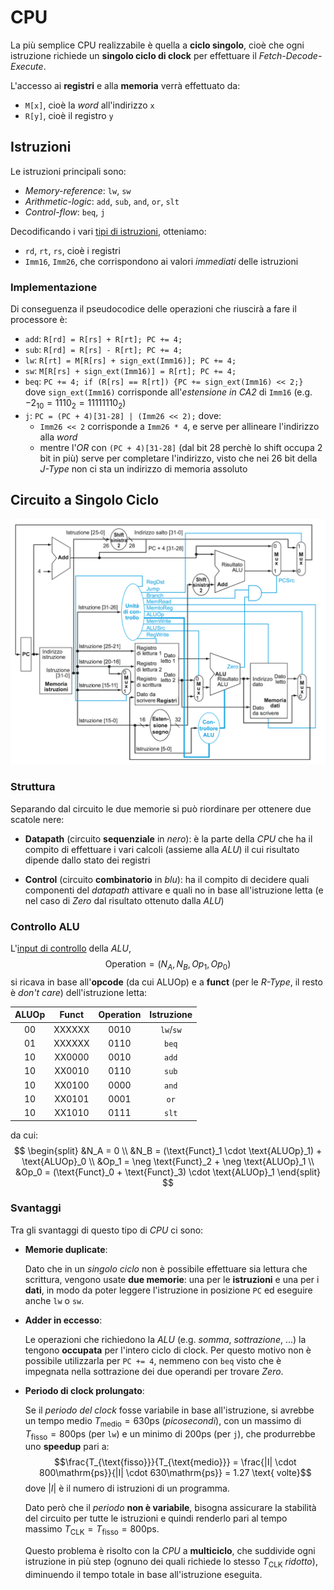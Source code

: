 # CPU

La più semplice CPU realizzabile è quella a **ciclo singolo**, cioè che ogni istruzione richiede un **singolo ciclo di clock** per effettuare il _Fetch-Decode-Execute_.

L'accesso ai **registri** e alla **memoria** verrà effettuato da:
- `M[x]`, cioè la _word_ all'indirizzo `x`
- `R[y]`, cioè il registro `y`

## Istruzioni

Le istruzioni principali sono:
- _Memory-reference_: `lw`, `sw`
- _Arithmetic-logic_: `add`, `sub`, `and`, `or`, `slt`
- _Control-flow_: `beq`, `j`

Decodificando i vari [tipi di istruzioni](../03/README.md#formati-delle-istruzioni), otteniamo:
- `rd`, `rt`, `rs`, cioè i registri
- `Imm16`, `Imm26`, che corrispondono ai valori _immediati_ delle istruzioni

### Implementazione

Di conseguenza il pseudocodice delle operazioni che riuscirà a fare il processore è:
- `add`: `R[rd] = R[rs] + R[rt]; PC += 4;`
- `sub`: `R[rd] = R[rs] - R[rt]; PC += 4;`
- `lw`: `R[rt] = M[R[rs] + sign_ext(Imm16)]; PC += 4;`
- `sw`: `M[R[rs] + sign_ext(Imm16)] = R[rt]; PC += 4;`
- `beq`: `PC += 4; if (R[rs] == R[rt]) {PC += sign_ext(Imm16) << 2;}` dove `sign_ext(Imm16)` corrisponde all'_estensione in CA2_ di `Imm16` (e.g. $-2_{10} = 1110_2 = 1111 1110_2$)
- `j`: `PC = (PC + 4)[31-28] | (Imm26 << 2);` dove:
	- `Imm26 << 2` corrisponde a `Imm26 * 4`, e serve per allineare l'indirizzo alla _word_
	- mentre l'_OR_ con `(PC + 4)[31-28]` (dal bit 28 perchè lo shift occupa 2 bit in più) serve per completare l'indirizzo, visto che nei 26 bit della _J-Type_ non ci sta un indirizzo di memoria assoluto

## Circuito a Singolo Ciclo

![Schema logico della CPU a singolo ciclo](assets/01.png)

### Struttura

Separando dal circuito le due memorie si può riordinare per ottenere due scatole nere:

- **Datapath** (circuito **sequenziale** in _nero_): è la parte della _CPU_ che ha il compito di effettuare i vari calcoli (assieme alla _ALU_) il cui risultato dipende dallo stato dei registri

- **Control** (circuito **combinatorio** in _blu_): ha il compito di decidere quali componenti del _datapath_ attivare e quali no in base all'istruzione letta (e nel caso di _Zero_ dal risultato ottenuto dalla _ALU_)

### Controllo ALU

L'[input di controllo](../04/README.md#alu-da-32-bit) della _ALU_,
$$\text{Operation} = (N_A, N_B, Op_1, Op_0)$$
si ricava in base all'**opcode** (da cui $\text{ALUOp}$) e a **funct** (per le _R-Type_, il resto è _don't care_) dell'istruzione letta:

| $\text{ALUOp}$ | $\text{Funct}$ | $\text{Operation}$ | Istruzione |
|:-:|:-:|:-:|:-:|
| 00 | XXXXXX | 0010 | `lw`/`sw` |
| 01 | XXXXXX | 0110 | `beq` |
| 10 | XX0000 | 0010 | `add` |
| 10 | XX0010 | 0110 | `sub` |
| 10 | XX0100 | 0000 | `and` |
| 10 | XX0101 | 0001 | `or` |
| 10 | XX1010 | 0111 | `slt` |

da cui:
$$
\begin{split}
&N_A = 0 \\
&N_B = (\text{Funct}_1 \cdot \text{ALUOp}_1) + \text{ALUOp}_0 \\
&Op_1 = \neg \text{Funct}_2 + \neg \text{ALUOp}_1 \\
&Op_0 = (\text{Funct}_0 + \text{Funct}_3) \cdot \text{ALUOp}_1
\end{split}
$$

### Svantaggi

Tra gli svantaggi di questo tipo di _CPU_ ci sono:

- **Memorie duplicate**:

	Dato che in un _singolo ciclo_ non è possibile effettuare sia lettura che scrittura, vengono usate **due memorie**: una per le **istruzioni** e una per i **dati**, in modo da poter leggere l'istruzione in posizione `PC` ed eseguire anche `lw` o `sw`.

- **Adder in eccesso**:

	Le operazioni che richiedono la _ALU_ (e.g. _somma_, _sottrazione_, ...) la tengono **occupata** per l'intero ciclo di clock. Per questo motivo non è possibile utilizzarla per `PC += 4`, nemmeno con `beq` visto che è impegnata nella sottrazione dei due operandi per trovare _Zero_.

- **Periodo di clock prolungato**:

	Se il _periodo del clock_ fosse variabile in base all'istruzione, si avrebbe un tempo medio $T_{\text{medio}} = 630\mathrm{ps}$ (_picosecondi_), con un massimo di $T_{\text{fisso}} = 800\mathrm{ps}$ (per `lw`) e un minimo di $200\mathrm{ps}$ (per `j`), che produrrebbe uno **speedup** pari a:
	$$\frac{T_{\text{fisso}}}{T_{\text{medio}}} = \frac{|I| \cdot 800\mathrm{ps}}{|I| \cdot 630\mathrm{ps}} = 1.27 \text{ volte}$$
	dove $|I|$ è il numero di istruzioni di un programma.

	Dato però che il _periodo_ **non è variabile**, bisogna assicurare la stabilità del circuito per tutte le istruzioni e quindi renderlo pari al tempo massimo $T_{\text{CLK}} = T_{\text{fisso}} = 800\mathrm{ps}$.

	Questo problema è risolto con la _CPU_ a **multiciclo**, che suddivide ogni istruzione in più step (ognuno dei quali richiede lo stesso $T_{\text{CLK}}$ _ridotto_), diminuendo il tempo totale in base all'istruzione eseguita.
